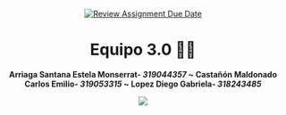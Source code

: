 <div align="center">

[![Review Assignment Due Date](https://classroom.github.com/assets/deadline-readme-button-24ddc0f5d75046c5622901739e7c5dd533143b0c8e959d652212380cedb1ea36.svg)](https://classroom.github.com/a/p5YWIom3)

# **Equipo 3.0** 📑📎

</div>



<div align="center">

<b>Arriaga Santana Estela Monserrat- <em> 319044357 </em>   ~   Castañón Maldonado Carlos Emilio- <em> 319053315 </em>  ~ Lopez Diego Gabriela- <em> 318243485</em>

</div>




<div align="center">

[![](https://media.tenor.com/55XvMWhnXyEAAAAd/cat-dancing-gif-animated-cat-dancing.gif)](https://www.youtube.com/watch?v=cKyG1dRoDlA)

</div>
